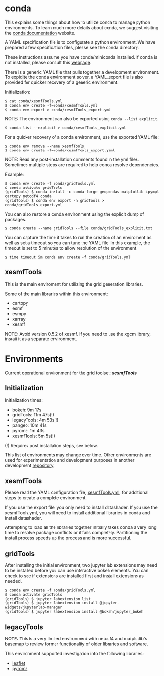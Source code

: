 # conda

This explains some things about how to utilize conda to
manage python environments.  To learn much more details about
conda, we suggest visiting the 
[conda documentation](https://docs.conda.io/projects/conda/en/latest/index.html) website.

A YAML specification file is to configurate a python environment.  We have prepared
a few specification files, please see the conda directory.

These instructions assume you have conda/miniconda installed.  If conda is not installed,
please consult this
[webpage](https://docs.conda.io/projects/conda/en/latest/user-guide/install/index.html).

There is a generic YAML file that pulls together a development environment.  To
expidite the conda environment solver, a YAML\_export file is also provided for
quicker recovery of a generic environment.

Initialization:
```
$ cat conda/xesmfTools.yml
$ conda env create -f=conda/xesmfTools.yml
$ conda env export > conda/xesmfTools_export.yml
```

NOTE: The environment can also be exported using `conda --list explicit`.

```
$ conda list --explicit > conda/xesmfTools_explicit.yml
```

For a quicker recovery of a conda environment, use the exported YAML file:
```
$ conda env remove --name xesmfTools
$ conda env create -f=conda/xesmfTools_export.yaml
```

NOTE: Read any post-installation comments found in the yml files.  Sometimes
multiple steps are required to help conda resolve dependencies.

Example:
```
$ conda env create -f conda/gridTools.yml
$ conda activate gridTools
(gridTools) $ conda install -c conda-forge geopandas matplotlib ipympl cartopy netcdf4 conda
(gridTools) $ conda env export -n gridTools > conda/gridTools_export.yml
```

You can also restore a conda environment using the explicit dump of packages.
```
$ conda create --name gridTools --file conda/gridTools_explicit.txt
```

You can capture the time it takes to run the creation of an enviroment as well
as set a timeout so you can tune the YAML file.  In this example, the timeout
is set to 5 minutes to allow resolution of the environment.
```
$ time timeout 5m conda env create -f conda/gridTools.yml
```

## xesmfTools

This is the main enviroment for utilizing the grid generation libraries.

Some of the main libraries within this environment:
 * cartopy
 * esmf
 * esmpy
 * xarray
 * xesmf

NOTE: Avoid version 0.5.2 of xesmf.  If you need to use the xgcm library,
      install it as a separate environment.

# Environments

Current operational environment for the grid toolset: ***xesmfTools***

## Initialization

Initialization times:
 * bokeh: 9m 17s
 * gridTools: 11m 47s(!)
 * legacyTools: 4m 53s(!)
 * pangeo: 10m 41s
 * pyroms: 1m 43s
 * xesmfTools: 5m 5s(!)

(!) Requires post installation steps, see below.

This list of environments may change over time.  Other environments
are used for experimentation and development purposes in another 
development [repository](https://github.com/jr3cermak/gridtools).

## xesmfTools

Please read the YAML configuration file,
[xesmfTools.yml](../../conda/xesmfTools.yml),
for additional steps to create a complete environment.

If you use the export file, you only need to install datashader.  If you use
the xesmfTools.yml, you will need to install additional libraries in conda
and install datashader.  

Attempting to load all the libraries together initially takes conda a very
long time to resolve package conflicts or it fails completely.  Partitioning
the install process speeds up the process and is more successful.

## gridTools

After installing the initial environment, two jupyter lab extensions may need
to be installed before you can use interactive bokeh elements.  You can check
to see if extensions are installed first and install extensions as needed.

```
$ conda env create -f conda/gridTools.yml
$ conda activate gridTools
(gridTools) $ jupyter labextension list
(gridTools) $ jupyter labextension install @jupyter-widgets/jupyterlab-manager
(gridTools) $ jupyter labextension install @bokeh/jupyter_bokeh
```

## legacyTools

NOTE: This is a very limited environment with netcdf4 and matplotlib's basemap
to review former functionality of older libraries and software.

This environment supported investigation into the following libraries:
  * [leaflet](../development/python/libraries/leaflet.md)
  * [pyroms](../development/python/libraries/pyroms.md)

